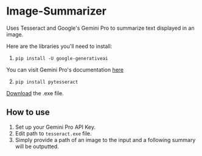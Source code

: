 # Image-Summarizer
Uses Tesseract and Google's Gemini Pro to summarize text displayed in an image. 

Here are the libraries you'll need to install:

1. `pip install -U google-generativeai` 

You can visit Gemini Pro's documentation [here](https://ai.google.dev/gemini-api/docs/get-started/python)

2. `pip install pytesseract` 

[Download](https://github.com/UB-Mannheim/tesseract/wiki) the .exe file.

## How to use
1. Set up your Gemini Pro API Key.
2. Edit path to `tesseract.exe` file.
3. Simply provide a path of an image to the input and a following summary will be outputted. 
